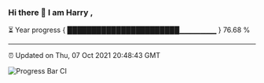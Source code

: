 ### Hi there 👋 I am Harry , 

⏳ Year progress { ███████████████████████▁▁▁▁▁▁▁ } 76.68 %

---

⏰ Updated on Thu, 07 Oct 2021 20:48:43 GMT

![Progress Bar CI](https://github.com/duykhang68/duykhang68/workflows/Progress%20Bar%20CI/badge.svg)
